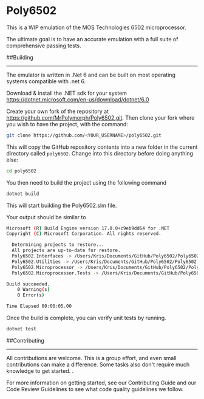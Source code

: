 # Poly6502
This is a WIP emulation of the MOS Technologies 6502 microprocessor.

The ultimate goal is to have an accurate emulation with a full suite of comprehensive 
passing tests.

##Building

---
The emulator is written in .Net 6 and can be built on most operating
systems compatible with .net 6.

Download & install the .NET sdk for your system https://dotnet.microsoft.com/en-us/download/dotnet/6.0

Create your own fork of the repository at  https://github.com/MrPolymorph/Poly6502.git.
Then clone your fork where you wish to have the project, with the command:

```bash
git clone https://github.com/<YOUR_USERNAME>/poly6502.git
```

This will copy the GitHub repository contents into a new folder in the current directory called `poly6502`. Change into this directory before doing anything else:

```bash
cd poly6502
```

You then need to build the project using the following command

```bash
dotnet build
```

This will start building the Poly6502.slm file.

Your output should be similar to 

```bash
Microsoft (R) Build Engine version 17.0.0+c9eb9dd64 for .NET
Copyright (C) Microsoft Corporation. All rights reserved.

  Determining projects to restore...
  All projects are up-to-date for restore.
  Poly6502.Interfaces -> /Users/Kris/Documents/GitHub/Poly6502/Poly6502.Interfaces/bin/Debug/net6.0/Poly6502.Interfaces.dll
  Poly6502.Utilities -> /Users/Kris/Documents/GitHub/Poly6502/Poly6502.Utilities/bin/Debug/net6.0/Poly6502.Utilities.dll
  Poly6502.Microprocessor -> /Users/Kris/Documents/GitHub/Poly6502/Poly6502.Microprocessor/bin/Debug/net6.0/Poly6502.Microprocessor.dll
  Poly6502.Microprocessor.Tests -> /Users/Kris/Documents/GitHub/Poly6502/Poly6502.Microprocessor.Tests/bin/Debug/net6.0/Poly6502.Microprocessor.Tests.dll

Build succeeded.
    0 Warning(s)
    0 Error(s)

Time Elapsed 00:00:05.00
```

Once the build is complete, you can verify unit tests by running.

```bash
dotnet test
```

##Contributing

---

All contributions are welcome. This is a group effort, and even small contributions can make a difference. 
Some tasks also don't require much knowledge to get started.
.

For more information on getting started, see our Contributing Guide and our Code Review Guidelines to see what code quality guidelines we follow.